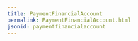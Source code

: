 ```yaml
---
title: PaymentFinancialAccount
permalink: PaymentFinancialAccount.html
jsonid: paymentfinancialaccount
---
```

